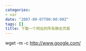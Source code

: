 ```yaml
---
categories:
- var
date: "2007-09-07T00:00:00Z"
tags: []
title: 下载一个网站的所有静态页面
---
```


wget -m -c <a href="http://www.google.com/">http://www.google.com/</a>
